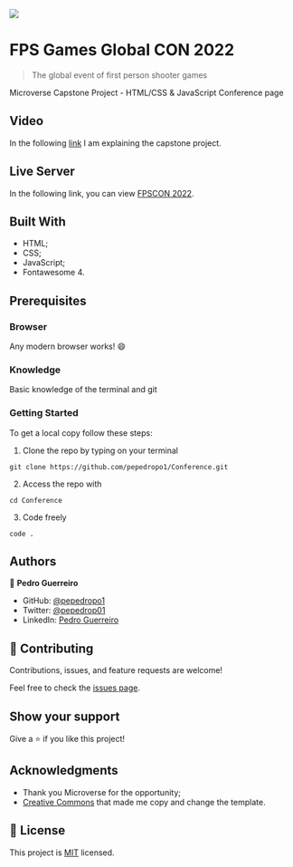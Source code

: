 ![](https://img.shields.io/badge/Microverse-blueviolet)

# FPS Games Global CON 2022

> The global event of first person shooter games

Microverse Capstone Project - HTML/CSS & JavaScript Conference page


## Video

In the following [link](https://www.loom.com/share/6ab6706e35ce453fa23ccb587cff423c) I am explaining the capstone project.


## Live Server

In the following link, you can view [FPSCON 2022](https://pepedropo1.github.io/Conference/).


## Built With

- HTML;
- CSS;
- JavaScript;
- Fontawesome 4.


## Prerequisites

### Browser

Any modern browser works! :smile:


### Knowledge

Basic knowledge of the terminal and git


### Getting Started

To get a local copy follow these steps:

1. Clone the repo by typing on your terminal

```
git clone https://github.com/pepedropo1/Conference.git
```

2. Access the repo with

```
cd Conference
```

3. Code freely

```
code .
```


## Authors

👤 **Pedro Guerreiro**

- GitHub: [@pepedropo1](https://github.com/pepedropo1)
- Twitter: [@pepedrop01](https://twitter.com/pepedrop01)
- LinkedIn: [Pedro Guerreiro](https://www.linkedin.com/in/pepedropo1/)


## 🤝 Contributing

Contributions, issues, and feature requests are welcome!

Feel free to check the [issues page](https://github.com/pepedropo1/Conference/issues).


## Show your support

Give a ⭐️ if you like this project!


## Acknowledgments

- Thank you Microverse for the opportunity;
- [Creative Commons](https://creativecommons.org/licenses/by-nc/4.0/) that made me copy and change the template.


## 📝 License

This project is [MIT](./MIT.md) licensed.
